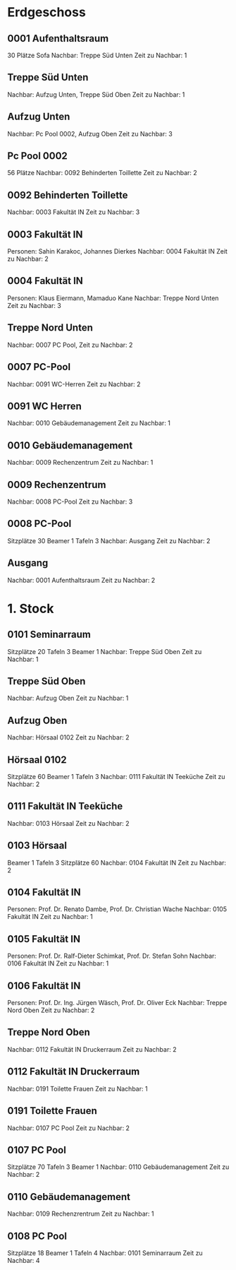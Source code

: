 # Erdgeschoss
## 0001 Aufenthaltsraum
30 Plätze
Sofa
Nachbar: Treppe Süd Unten
Zeit zu Nachbar: 1

## Treppe Süd Unten
Nachbar: Aufzug Unten, Treppe Süd Oben
Zeit zu Nachbar: 1

## Aufzug Unten
Nachbar: Pc Pool 0002, Aufzug Oben
Zeit zu Nachbar: 3

## Pc Pool 0002
56 Plätze
Nachbar: 0092 Behinderten Toillette
Zeit zu Nachbar: 2

## 0092 Behinderten Toillette
Nachbar: 0003 Fakultät IN
Zeit zu Nachbar: 3

## 0003 Fakultät IN
Personen: Sahin Karakoc, Johannes Dierkes
Nachbar: 0004 Fakultät IN
Zeit zu Nachbar: 2

## 0004 Fakultät IN
Personen: Klaus Eiermann, Mamaduo Kane
Nachbar: Treppe Nord Unten
Zeit zu Nachbar: 3

## Treppe Nord Unten
Nachbar: 0007 PC Pool,
Zeit zu Nachbar: 2

## 0007 PC-Pool
Nachbar: 0091 WC-Herren
Zeit zu Nachbar: 2

## 0091 WC Herren
Nachbar: 0010 Gebäudemanagement
Zeit zu Nachbar: 1

## 0010 Gebäudemanagement
Nachbar: 0009 Rechenzentrum 
Zeit zu Nachbar: 1

## 0009 Rechenzentrum
Nachbar: 0008 PC-Pool
Zeit zu Nachbar: 3

## 0008 PC-Pool
Sitzplätze 30 
Beamer 1
Tafeln 3
Nachbar: Ausgang
Zeit zu Nachbar: 2

## Ausgang
Nachbar: 0001 Aufenthaltsraum
Zeit zu Nachbar: 2

# 1. Stock
## 0101 Seminarraum
Sitzplätze 20
Tafeln 3
Beamer 1
Nachbar: Treppe Süd Oben
Zeit zu Nachbar: 1

## Treppe Süd Oben
Nachbar: Aufzug Oben
Zeit zu Nachbar: 1

## Aufzug Oben
Nachbar: Hörsaal 0102
Zeit zu Nachbar: 2

## Hörsaal 0102
Sitzplätze 60
Beamer 1
Tafeln 3
Nachbar: 0111 Fakultät IN Teeküche
Zeit zu Nachbar: 2

## 0111 Fakultät IN Teeküche 
Nachbar: 0103 Hörsaal
Zeit zu Nachbar: 2

## 0103 Hörsaal
Beamer 1
Tafeln 3
Sitzplätze 60
Nachbar: 0104 Fakultät IN
Zeit zu Nachbar: 2

## 0104 Fakultät IN
Personen: Prof. Dr. Renato Dambe, Prof. Dr. Christian Wache
Nachbar: 0105 Fakultät IN
Zeit zu Nachbar: 1

## 0105 Fakultät IN
Personen: Prof. Dr. Ralf-Dieter Schimkat, Prof. Dr. Stefan Sohn
Nachbar: 0106 Fakultät IN
Zeit zu Nachbar: 1

## 0106 Fakultät IN
Personen: Prof. Dr. Ing. Jürgen Wäsch, Prof. Dr. Oliver Eck
Nachbar: Treppe Nord Oben
Zeit zu Nachbar: 2

## Treppe Nord Oben
Nachbar: 0112 Fakultät IN Druckerraum
Zeit zu Nachbar: 2

## 0112 Fakultät IN Druckerraum
Nachbar: 0191 Toilette Frauen
Zeit zu Nachbar: 1

## 0191 Toilette Frauen
Nachbar: 0107 PC Pool
Zeit zu Nachbar: 2

## 0107 PC Pool
Sitzplätze 70
Tafeln 3
Beamer 1
Nachbar: 0110 Gebäudemanagement
Zeit zu Nachbar: 2

## 0110 Gebäudemanagement
Nachbar: 0109 Rechenzrentrum
Zeit zu Nachbar: 1

## 0108 PC Pool
Sitzplätze 18
Beamer 1
Tafeln 4
Nachbar: 0101 Seminarraum
Zeit zu Nachbar: 4